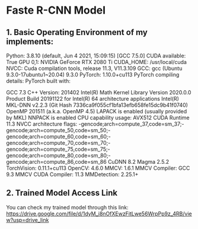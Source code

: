 # Faste R-CNN Model
## 1. Basic Operating Environment of my implements:
Python: 3.8.10 (default, Jun 4 2021, 15:09:15) [GCC 7.5.0] CUDA available: True GPU 0,1: NVIDIA GeForce RTX 2080 Ti CUDA_HOME: /usr/local/cuda NVCC: Cuda compilation tools, release 11.3, V11.3.109 GCC: gcc (Ubuntu 9.3.0-17ubuntu1~20.04) 9.3.0 PyTorch: 1.10.0+cu113 PyTorch compiling details: PyTorch built with:

GCC 7.3
C++ Version: 201402
Intel(R) Math Kernel Library Version 2020.0.0 Product Build 20191122 for Intel(R) 64 architecture applications
Intel(R) MKL-DNN v2.2.3 (Git Hash 7336ca9f055cf1bfa13efb658fe15dc9b41f0740)
OpenMP 201511 (a.k.a. OpenMP 4.5)
LAPACK is enabled (usually provided by MKL)
NNPACK is enabled
CPU capability usage: AVX512
CUDA Runtime 11.3
NVCC architecture flags: -gencode;arch=compute_37,code=sm_37;-gencode;arch=compute_50,code=sm_50;-gencode;arch=compute_60,code=sm_60;-gencode;arch=compute_70,code=sm_70;-gencode;arch=compute_75,code=sm_75;-gencode;arch=compute_80,code=sm_80;-gencode;arch=compute_86,code=sm_86
CuDNN 8.2
Magma 2.5.2
TorchVision: 0.11.1+cu113 OpenCV: 4.6.0 MMCV: 1.6.1 MMCV Compiler: GCC 9.3 MMCV CUDA Compiler: 11.3 MMDetection: 2.25.1+


## 2. Trained Model Access Link
You can check my trained model through this link: https://drive.google.com/file/d/1dyM_i8nOfXEwzFitLwe56WrpPp9z_4RB/view?usp=drive_link
